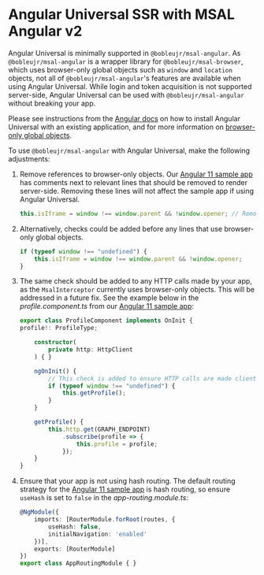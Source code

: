 # Angular Universal SSR with MSAL Angular v2

Angular Universal is minimally supported in `@bobleujr/msal-angular`. As `@bobleujr/msal-angular` is a wrapper library for `@bobleujr/msal-browser`, which uses browser-only global objects such as `window` and `location` objects, not all of `@bobleujr/msal-angular`'s features are available when using Angular Universal. While login and token acquisition is not supported server-side, Angular Universal can be used with `@bobleujr/msal-angular` without breaking your app.

Please see instructions from the [Angular docs](https://angular.io/guide/universal) on how to install Angular Universal with an existing application, and for more information on [browser-only global objects](https://angular.io/guide/universal#working-around-the-browser-apis).

To use `@bobleujr/msal-angular` with Angular Universal, make the following adjustments:

1. Remove references to browser-only objects. Our [Angular 11 sample app](https://github.com/AzureAD/microsoft-authentication-library-for-js/tree/dev/samples/msal-angular-v2-samples/angular11-sample-app) has comments next to relevant lines that should be removed to render server-side. Removing these lines will not affect the sample app if using Angular Universal.

    ```ts 
    this.isIframe = window !== window.parent && !window.opener; // Remove this line to use Angular Universal
    ```

1. Alternatively, checks could be added before any lines that use browser-only global objects. 

    ```ts
    if (typeof window !== "undefined") {
        this.isIframe = window !== window.parent && !window.opener;
    }
    ```

1. The same check should be added to any HTTP calls made by your app, as the `MsalInterceptor` currently uses browser-only objects. This will be addressed in a future fix. See the example below in the *profile.component.ts* from our [Angular 11 sample app](https://github.com/AzureAD/microsoft-authentication-library-for-js/tree/dev/samples/msal-angular-v2-samples/angular11-sample-app):

    ```ts
    export class ProfileComponent implements OnInit {
    profile!: ProfileType;

        constructor(
            private http: HttpClient
        ) { }

        ngOnInit() {
            // This check is added to ensure HTTP calls are made client-side
            if (typeof window !== "undefined") {
                this.getProfile();
            }
        }

        getProfile() {
            this.http.get(GRAPH_ENDPOINT)
                .subscribe(profile => {
                    this.profile = profile;
                });
        }
    }
    ```

1. Ensure that your app is not using hash routing. The default routing strategy for the [Angular 11 sample app](https://github.com/AzureAD/microsoft-authentication-library-for-js/tree/dev/samples/msal-angular-v2-samples/angular11-sample-app) is hash routing, so ensure `useHash` is set to `false` in the *app-routing.module.ts*:

    ```ts
    @NgModule({
        imports: [RouterModule.forRoot(routes, {
            useHash: false,
            initialNavigation: 'enabled'
        })],
        exports: [RouterModule]
    })
    export class AppRoutingModule { }
    ```

